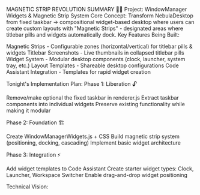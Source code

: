 MAGNETIC STRIP REVOLUTION SUMMARY 🧲🚀
Project: WindowManager Widgets & Magnetic Strip System
Core Concept:
Transform NebulaDesktop from fixed taskbar → compositional widget-based desktop where users can create custom layouts with "Magnetic Strips" - designated areas where titlebar pills and widgets automatically dock.
Key Features Being Built:

Magnetic Strips - Configurable zones (horizontal/vertical) for titlebar pills & widgets
Titlebar Screenshots - Live thumbnails in collapsed titlebar pills
Widget System - Modular desktop components (clock, launcher, system tray, etc.)
Layout Templates - Shareable desktop configurations
Code Assistant Integration - Templates for rapid widget creation

Tonight's Implementation Plan:
Phase 1: Liberation 🔓

Remove/make optional the fixed taskbar in renderer.js
Extract taskbar components into individual widgets
Preserve existing functionality while making it modular

Phase 2: Foundation 🏗️

Create WindowManagerWidgets.js + CSS
Build magnetic strip system (positioning, docking, cascading)
Implement basic widget architecture

Phase 3: Integration ⚡

Add widget templates to Code Assistant
Create starter widget types: Clock, Launcher, Workspace Switcher
Enable drag-and-drop widget positioning

Technical Vision:
